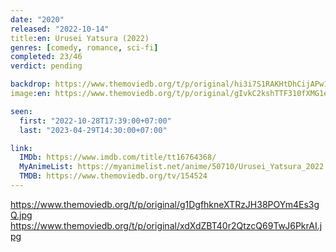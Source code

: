 ```yaml
---
date: "2020"
released: "2022-10-14"
title:en: Urusei Yatsura (2022)
genres: [comedy, romance, sci-fi]
completed: 23/46
verdict: pending

backdrop: https://www.themoviedb.org/t/p/original/hi3i7S1RAKHtDhCijAPw1eYdL8N.jpg
image:en: https://www.themoviedb.org/t/p/original/gIvkC2kshTTF310fXMG1esFmVBA.jpg

seen:
  first: "2022-10-28T17:39:00+07:00"
  last: "2023-04-29T14:30:00+07:00"

link:
  IMDb: https://www.imdb.com/title/tt16764368/
  MyAnimeList: https://myanimelist.net/anime/50710/Urusei_Yatsura_2022
  TMDB: https://www.themoviedb.org/tv/154524
---
```


<https://www.themoviedb.org/t/p/original/g1DgfhkneXTRzJH38POYm4Es3gQ.jpg>
<https://www.themoviedb.org/t/p/original/xdXdZBT40r2QtzcQ69TwJ6PkrAI.jpg>
